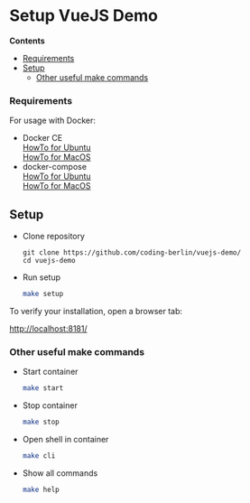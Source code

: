 # Setup VueJS Demo

**Contents**

- [Requirements](#requirements)
- [Setup](#setup)
    - [Other useful make commands](#other-useful-make-commands)

### Requirements

For usage with Docker:

- Docker CE  
  [HowTo for Ubuntu](https://docs.docker.com/engine/installation/linux/ubuntu/#install-using-the-repository)   
  [HowTo for MacOS](https://docs.docker.com/docker-for-mac/install/) 
- docker-compose  
  [HowTo for Ubuntu](https://docs.docker.com/compose/install/)   
  [HowTo for MacOS](https://docs.docker.com/docker-for-mac/install/) 

## Setup

- Clone repository
  ```
  git clone https://github.com/coding-berlin/vuejs-demo/
  cd vuejs-demo
  ```
  
- Run setup 
  ```bash
  make setup
  ```
    
To verify your installation, open a browser tab:

[http://localhost:8181/](http://localhost:8181/)

### Other useful make commands

- Start container
  ```bash
  make start
  ```

- Stop container
  ```bash
  make stop
  ```
  
- Open shell in container
  ```bash
  make cli
  ```
  
- Show all commands
  ```bash
  make help
  ```
